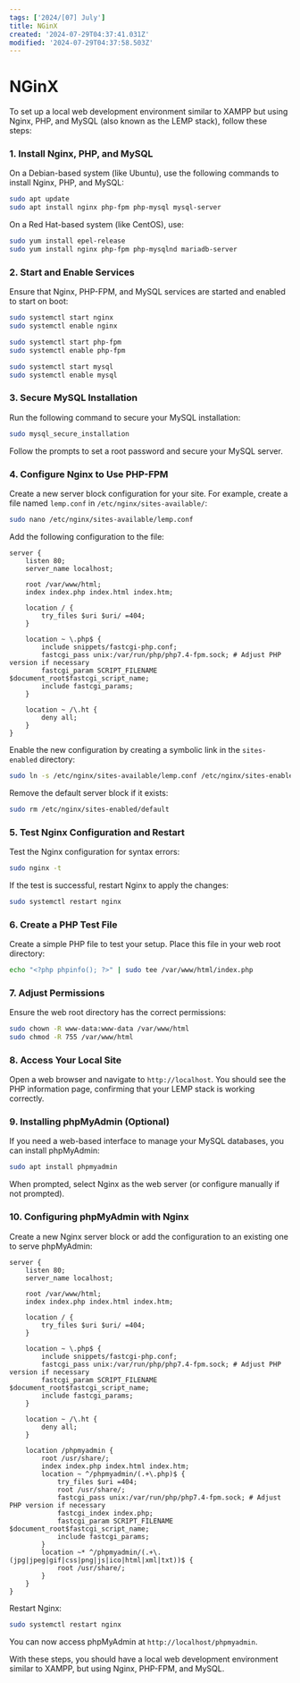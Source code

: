 ```yaml
---
tags: ['2024/[07] July']
title: NGinX
created: '2024-07-29T04:37:41.031Z'
modified: '2024-07-29T04:37:58.503Z'
---
```


# NGinX

To set up a local web development environment similar to XAMPP but using Nginx, PHP, and MySQL (also known as the LEMP stack), follow these steps:

### 1. Install Nginx, PHP, and MySQL

On a Debian-based system (like Ubuntu), use the following commands to install Nginx, PHP, and MySQL:

```bash
sudo apt update
sudo apt install nginx php-fpm php-mysql mysql-server
```

On a Red Hat-based system (like CentOS), use:

```bash
sudo yum install epel-release
sudo yum install nginx php-fpm php-mysqlnd mariadb-server
```

### 2. Start and Enable Services

Ensure that Nginx, PHP-FPM, and MySQL services are started and enabled to start on boot:

```bash
sudo systemctl start nginx
sudo systemctl enable nginx

sudo systemctl start php-fpm
sudo systemctl enable php-fpm

sudo systemctl start mysql
sudo systemctl enable mysql
```

### 3. Secure MySQL Installation

Run the following command to secure your MySQL installation:

```bash
sudo mysql_secure_installation
```

Follow the prompts to set a root password and secure your MySQL server.

### 4. Configure Nginx to Use PHP-FPM

Create a new server block configuration for your site. For example, create a file named `lemp.conf` in `/etc/nginx/sites-available/`:

```bash
sudo nano /etc/nginx/sites-available/lemp.conf
```

Add the following configuration to the file:

```nginx
server {
    listen 80;
    server_name localhost;
    
    root /var/www/html;
    index index.php index.html index.htm;

    location / {
        try_files $uri $uri/ =404;
    }

    location ~ \.php$ {
        include snippets/fastcgi-php.conf;
        fastcgi_pass unix:/var/run/php/php7.4-fpm.sock; # Adjust PHP version if necessary
        fastcgi_param SCRIPT_FILENAME $document_root$fastcgi_script_name;
        include fastcgi_params;
    }

    location ~ /\.ht {
        deny all;
    }
}
```

Enable the new configuration by creating a symbolic link in the `sites-enabled` directory:

```bash
sudo ln -s /etc/nginx/sites-available/lemp.conf /etc/nginx/sites-enabled/
```

Remove the default server block if it exists:

```bash
sudo rm /etc/nginx/sites-enabled/default
```

### 5. Test Nginx Configuration and Restart

Test the Nginx configuration for syntax errors:

```bash
sudo nginx -t
```

If the test is successful, restart Nginx to apply the changes:

```bash
sudo systemctl restart nginx
```

### 6. Create a PHP Test File

Create a simple PHP file to test your setup. Place this file in your web root directory:

```bash
echo "<?php phpinfo(); ?>" | sudo tee /var/www/html/index.php
```

### 7. Adjust Permissions

Ensure the web root directory has the correct permissions:

```bash
sudo chown -R www-data:www-data /var/www/html
sudo chmod -R 755 /var/www/html
```

### 8. Access Your Local Site

Open a web browser and navigate to `http://localhost`. You should see the PHP information page, confirming that your LEMP stack is working correctly.

### 9. Installing phpMyAdmin (Optional)

If you need a web-based interface to manage your MySQL databases, you can install phpMyAdmin:

```bash
sudo apt install phpmyadmin
```

When prompted, select Nginx as the web server (or configure manually if not prompted).

### 10. Configuring phpMyAdmin with Nginx

Create a new Nginx server block or add the configuration to an existing one to serve phpMyAdmin:

```nginx
server {
    listen 80;
    server_name localhost;
    
    root /var/www/html;
    index index.php index.html index.htm;

    location / {
        try_files $uri $uri/ =404;
    }

    location ~ \.php$ {
        include snippets/fastcgi-php.conf;
        fastcgi_pass unix:/var/run/php/php7.4-fpm.sock; # Adjust PHP version if necessary
        fastcgi_param SCRIPT_FILENAME $document_root$fastcgi_script_name;
        include fastcgi_params;
    }

    location ~ /\.ht {
        deny all;
    }

    location /phpmyadmin {
        root /usr/share/;
        index index.php index.html index.htm;
        location ~ ^/phpmyadmin/(.+\.php)$ {
            try_files $uri =404;
            root /usr/share/;
            fastcgi_pass unix:/var/run/php/php7.4-fpm.sock; # Adjust PHP version if necessary
            fastcgi_index index.php;
            fastcgi_param SCRIPT_FILENAME $document_root$fastcgi_script_name;
            include fastcgi_params;
        }
        location ~* ^/phpmyadmin/(.+\.(jpg|jpeg|gif|css|png|js|ico|html|xml|txt))$ {
            root /usr/share/;
        }
    }
}
```

Restart Nginx:

```bash
sudo systemctl restart nginx
```

You can now access phpMyAdmin at `http://localhost/phpmyadmin`.

With these steps, you should have a local web development environment similar to XAMPP, but using Nginx, PHP-FPM, and MySQL.
